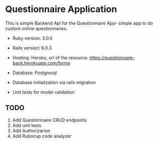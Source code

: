 # Questionnaire Application

This is simple Backend Api for the Questionnaire App- simple app to do custom online questionnaries.

* Ruby version: 3.0.0

* Rails version: 6.0.3

* Hosting: Heroku, url of the resource: https://questionnaire-back.herokuapp.com/forms

* Database: Postgresql

* Database initialization via rails migration

* Unit tests for model validation

## TODO

1. Add Questionnaire CRUD endpoints
2. Add unit tests
3. Add Authorizarion
4. Add Rubocup code analyzer


